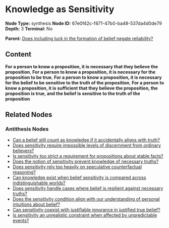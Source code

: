 # Knowledge as Sensitivity

**Node Type:** synthesis
**Node ID:** 67e0f42c-f871-47b0-ba48-537da4d0de79
**Depth:** 3
**Terminal:** No

**Parent:** [Does including luck in the formation of belief negate reliability?](does-including-luck-in-the-formation-of-belief-negate-reliability-antithesis-a6c50748-6ad5-4889-89e2-2a2ce62c1c06.md)

## Content

**For a person to know a proposition, it is necessary that they believe the proposition**, **For a person to know a proposition, it is necessary for the proposition to be true**, **For a person to know a proposition, it is necessary for the belief to be sensitive to the truth of the proposition**, **For a person to know a proposition, it is sufficient that they believe the proposition, the proposition is true, and the belief is sensitive to the truth of the proposition**

## Related Nodes

### Antithesis Nodes

- [Can a belief still count as knowledge if it accidentally aligns with truth?](can-a-belief-still-count-as-knowledge-if-it-accidentally-aligns-with-truth-antithesis-ab0d6c63-b057-4659-b2d8-a216e3565a41.md)
- [Does sensitivity require impossible levels of discernment from ordinary believers?](does-sensitivity-require-impossible-levels-of-discernment-from-ordinary-believers-antithesis-419c2955-5447-4722-826e-79bfbcf444b9.md)
- [Is sensitivity too strict a requirement for propositions about stable facts?](is-sensitivity-too-strict-a-requirement-for-propositions-about-stable-facts-antithesis-1237900f-b7b2-41b6-8312-3dd55459e3b7.md)
- [Does the notion of sensitivity prevent knowledge of necessary truths?](does-the-notion-of-sensitivity-prevent-knowledge-of-necessary-truths-antithesis-ece31915-9288-4526-8769-0b7573e5244d.md)
- [Does sensitivity rely too heavily on speculative counterfactual reasoning?](does-sensitivity-rely-too-heavily-on-speculative-counterfactual-reasoning-antithesis-9571413a-eb17-4d38-9f31-947078d90cd8.md)
- [Can knowledge exist when belief sensitivity is compared across indistinguishable worlds?](can-knowledge-exist-when-belief-sensitivity-is-compared-across-indistinguishable-worlds-antithesis-7cb458fb-f957-49e9-bf91-48b8eef73d31.md)
- [Does sensitivity handle cases where belief is resilient against necessary truths?](does-sensitivity-handle-cases-where-belief-is-resilient-against-necessary-truths-antithesis-a9158467-1604-4b2d-90ee-3dbbd1152e0b.md)
- [Does the sensitivity condition align with our understanding of personal intuitions about belief?](does-the-sensitivity-condition-align-with-our-understanding-of-personal-intuitions-about-belief-antithesis-7583a3f3-896c-4145-b228-3f8e96ed62d8.md)
- [Can sensitivity coexist with justifiable ignorance in justified true belief?](can-sensitivity-coexist-with-justifiable-ignorance-in-justified-true-belief-antithesis-59254826-02ae-492f-ad14-5e121326f723.md)
- [Is sensitivity an unrealistic constraint when affected by unpredictable events?](is-sensitivity-an-unrealistic-constraint-when-affected-by-unpredictable-events-antithesis-3b705d96-e42e-4890-a61b-35f15209ac03.md)
